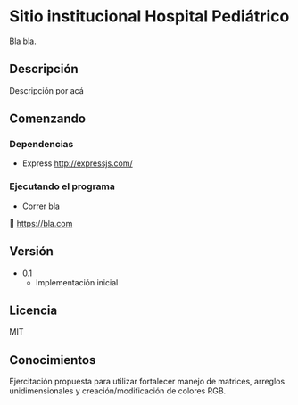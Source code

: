 # Sitio institucional Hospital Pediátrico

Bla bla.

## Descripción

Descripción por acá

## Comenzando

### Dependencias

-   Express http://expressjs.com/

### Ejecutando el programa

-   Correr bla

:link: https://bla.com

## Versión

-   0.1
    -   Implementación inicial

## Licencia

MIT

## Conocimientos

Ejercitación propuesta para utilizar fortalecer manejo de matrices, arreglos unidimensionales y creación/modificación de colores RGB.
